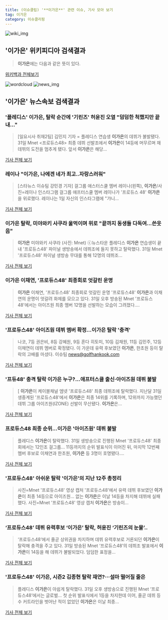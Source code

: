 ```yaml
---
title: (이슈클립) '**이가은**' 관련 이슈, 기사 모아 보기
tag: 이가은
category: 이슈클리핑
---
```

![wiki_img](https://user-images.githubusercontent.com/42597476/44503234-41136a80-a6d0-11e8-9071-6fc6418eafe4.png)
## **'**이가은**'** 위키피디아 검색결과
>**이가은**에는 다음과 같은 뜻이 있다.

<a href="https://ko.wikipedia.org/wiki/이가은" target="_blank">위키백과 전체보기</a>

![wordcloud](https://s3.ap-northeast-2.amazonaws.com/lyrics101-wordcloud/2018-09-01-1535740451.png)
![news_img](https://user-images.githubusercontent.com/42597476/44507050-1206f400-a6e4-11e8-8d98-7ffbfebb353f.png)
## **'**이가은**'** 뉴스속보 검색결과
### '플레디스' **이가은**, 탈락 순간에 '기린즈' 허윤진 오열 "덤덤한 척했지만 끝내…"

>[일요시사 취재2팀]  김민지 기자 = 플레디스 연습생 **이가은**의 데뷔가 불발됐다. 31일 Mnet <프로듀스48> 최종 데뷔 선발조에서 **이가은**이 14등에 머무르며 재데뷔의 도전을 멈추게 됐다. 앞서 **이가은**은 해당...

<a href="http://www.ilyosisa.co.kr/news/articleView.html?idxno=151405" target="_blank">기사 전체 보기</a>

### 레이나 "**이가은**, 나에겐 네가 최고..자랑스러워"

>[스타뉴스 이슈팀 강민경 기자] 걸그룹 애스터스쿨 멤버 레이나(왼쪽), **이가은**/사진=레이나 인스타그램 걸그룹 애프터스쿨 멤버 레이나가 '프로듀스 48' **이가은**을 위로했다. 레이나는 1일 자신의 인스타그램에 "갸니...

<a href="http://star.mt.co.kr/stview.php?no=2018090100370323929" target="_blank">기사 전체 보기</a>

### **이가은** 탈락, 미야와키 사쿠라 울먹이며 위로 "끝까지 동생들 다독여…쓴웃음"

>**이가은** 미야와키 사쿠라 (사진: Mnet) ⓒ뉴스타운 플레디스 **이가은** 연습생이 끝내 '프로듀스48' 파이널 생방송에서 데뷔조에 들지 못하고 탈락했다. 31일 Mnet '프로듀스48' 파이널 생방송 무대를 통해 12명의 데뷔조...

<a href="http://www.newstown.co.kr/news/articleView.html?idxno=338792" target="_blank">기사 전체 보기</a>

### **이가은** 이채연, '프로듀스48' 최종회로 엇갈린 운명

>**이가은** 이채연, '프로듀스48' 최종회로 엇갈린 운명 '프로듀스48' **이가은**과 이채연의 운명이 엇갈려 화제를 모으고 있다. 31일 오후 방송된 Mnet '프로듀스48'에서는 아이즈원 최종 멤버 12명을 선발하는 모습이 그려졌다....

<a href="http://www.viva100.com/main/view.php?key=20180901000044496" target="_blank">기사 전체 보기</a>

### '프로듀스48' 아이즈원 데뷔 멤버 확정…**이가은** 탈락 '충격'

>나코, 7등 권은비, 8등 강혜원, 9등 혼다 히토미, 10등 김채원, 11등 김민주, 12등 이채연이 데뷔 멤버로 확정됐다. 이 가운데 유력 후보였던 **이가은**, 한초원 등이 탈락의 고배를 마셨다. 이슈팀 news@golfhankook.com

<a href="http://golfhankook.hankooki.com/01_news/NewsView.php?category=365&gsno=10224751" target="_blank">기사 전체 보기</a>

### '프듀48' 충격 탈락 **이가은** 누구?…애프터스쿨 출신·아이즈원 데뷔 불발

>[ **이가은**이 케이블채널 엠넷 '프로듀스48' 최종 데뷔조에 탈락했다. 지난달 31일 생중계된 '프로듀스48'에서 **이가은**은 최종 14위를 기록하며, 12위까지 가능했던 데뷔 그룹 아이즈원(IZONE) 선발이 무산됐다. **이가은**은...

<a href="http://www.mydaily.co.kr/new_yk/html/read.php?newsid=201809010210925175&ext=na" target="_blank">기사 전체 보기</a>

### 프로듀스48 최종 순위…**이가은** '아이즈원' 데뷔 불발

>플레디스 **이가은**이 탈락했다.   31일 생방송으로 진행된 Mnet '프로듀스48' 최종회에서는 12인조 걸그룹... 11등까지의 순위 발표식이 이어진 뒤, 마지막 12번째 멤버 후보로 이채연과 한초원, **이가은** 등 3명이 호명됐다....

<a href="http://www.enewstoday.co.kr/news/articleView.html?idxno=1227139" target="_blank">기사 전체 보기</a>

### '프로듀스48' 아쉬운 탈락 '**이가은**'의 지난 12주 총정리

>사진=Mnet '프로듀스48' 영상 캡처 '프로듀스48'에서 유력 데뷔 후보였던 **이가은**이 최종 14등으로 아이즈원... 없는 **이가은**은 이날 14등을 차지해 데뷔에 실패했다. 사진=Mnet '프로듀스48' 영상 캡처 **이가은**은 방송이...

<a href="http://www.slist.kr/news/articleView.html?idxno=44245" target="_blank">기사 전체 보기</a>

### ‘프로듀스48’ 데뷔 유력후보 ‘**이가은**’ 탈락, 허윤진 ‘기린즈의 눈물’..

>‘프로듀스48’에서 줄곧 상위권을 차지하며 데뷔 유력후보로 거론되던 **이가은**이 탈락해 충격을 주고 있다. 31일 방송된 Mnet ‘프로듀스48’의 데뷔조 발표에서 **이가은**이 14등을 해 데뷔가 불발되었다. 덤덤한 표정을...

<a href="http://www.kookje.co.kr/news2011/asp/newsbody.asp?code=0500&key=20180901.99099000006" target="_blank">기사 전체 보기</a>

### '프로듀스48' **이가은**, 시즌2 김종현 탈락 재연?···설마 떨어질 줄은

>플레디스 **이가은**이 아쉽게 탈락했다. 31일 오후 생방송으로 진행된 Mnet ‘프로듀스48’에서는 글로벌... 첫 순위 발표식에서 1등을 차지한데 이어, 줄곧 데뷔 등수 커트라인을 벗어난 적이 없었던 **이가은**은 이날 최종...

<a href="http://www.sedaily.com/NewsView/1S4GSW2PAA" target="_blank">기사 전체 보기</a>


